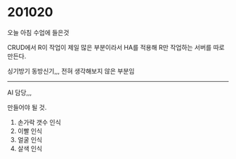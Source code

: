 # 201020

오늘 아침 수업에 들은것

CRUD에서 R이 작업이 제일 많은 부분이라서 HA를 적용해 R만 작업하는 서버를 따로 만든다.

싱기방기 동방신기,,, 전혀 생각해보지 않은 부분임

<hr>

AI 담당,,,

만들어야 될 것.

1. 손가락 갯수 인식
2. 이빨 인식
3. 얼굴 인식
4. 살색 인식

